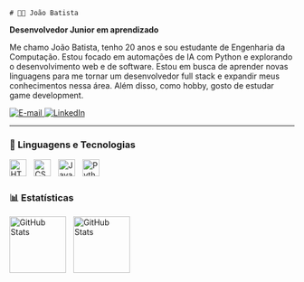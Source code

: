     # 🧑‍💻 João Batista

**Desenvolvedor Junior em aprendizado**

Me chamo João Batista, tenho 20 anos e sou estudante de Engenharia da Computação. Estou focado em automações de IA com Python e explorando o desenvolvimento web e de software. Estou em busca de aprender novas linguagens para me tornar um desenvolvedor full stack e expandir meus conhecimentos nessa área. Além disso, como hobby, gosto de estudar game development.

<p align="left">
    <a href="mailto:joaobatista231516@gmail.com">
        <img
            alt="E-mail"
            title="Entre em contato por e-mail"
            src="https://img.shields.io/badge/E--mail-red?style=for-the-badge&logo=gmail&logoColor=white"
        />
    </a>
    <a href="https://www.linkedin.com/in/jo%C3%A3o-batista-3259a8348/">
        <img
            alt="LinkedIn"
            title="Visite meu perfil no LinkedIn"
            src="https://custom-icon-badges.demolab.com/badge/LinkedIn-Perfil-blue?style=for-the-badge&logo=linkedin&labelColor=0A66C2"
        />
    </a>
</p>

---

### 🤖 Linguagens e Tecnologias

<img
    align="left"
    alt="HTML"
    title="HTML"
    width="30px"
    style="padding-right: 10px;"
    src="https://cdn.jsdelivr.net/gh/devicons/devicon@latest/icons/html5/html5-original.svg"
/>

<img
    align="left"
    alt="CSS"
    title="CSS"
    width="30px"
    style="padding-right: 10px;"
    src="https://cdn.jsdelivr.net/gh/devicons/devicon@latest/icons/css3/css3-original.svg"
/>
<img
    align="left"
    alt="JavaScript"
    title="JavaScript"
    width="30px"
    style="padding-right: 10px;"
    src="https://cdn.jsdelivr.net/gh/devicons/devicon@latest/icons/javascript/javascript-original.svg" 
/>

<img
    align="left"
    alt="Python"
    title="Python"
    width="30px"
    style="padding-right: 10px;"
    src="https://cdn.jsdelivr.net/gh/devicons/devicon@latest/icons/python/python-original.svg"
/>

<br/>
<br/>

### 📊 Estatísticas

<p>
  <img
    align="left"
    alt="GitHub Stats"
    height="100"
    style="padding-right: 10px;"
    src="https://github-readme-stats.vercel.app/api?username=joaov-batista&show_icons=true&theme=tokyonight&include_all_commits=true&locale=pt-br"
  />

<img
      align="left"
      alt="GitHub Stats"
      height="100"
      src="https://github-readme-stats.vercel.app/api/top-langs/?username=Joaov-batista&theme=tokyonight&layout=compact&custom_title=Tecnologias&langs_count=9"
  />

</p>

